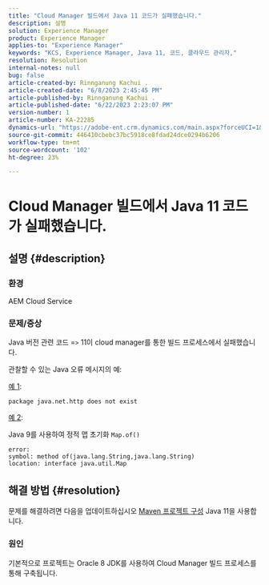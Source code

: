 ```yaml
---
title: "Cloud Manager 빌드에서 Java 11 코드가 실패했습니다."
description: 설명
solution: Experience Manager
product: Experience Manager
applies-to: "Experience Manager"
keywords: "KCS, Experience Manager, Java 11, 코드, 클라우드 관리자,"
resolution: Resolution
internal-notes: null
bug: false
article-created-by: Rinnganung Kachui .
article-created-date: "6/8/2023 2:45:45 PM"
article-published-by: Rinnganung Kachui .
article-published-date: "6/22/2023 2:23:07 PM"
version-number: 1
article-number: KA-22285
dynamics-url: "https://adobe-ent.crm.dynamics.com/main.aspx?forceUCI=1&pagetype=entityrecord&etn=knowledgearticle&id=6f0f6424-0b06-ee11-8f6e-6045bd006793"
source-git-commit: 446410cbebc37bc5918ce8fdad24dce0294b6206
workflow-type: tm+mt
source-wordcount: '102'
ht-degree: 23%

---
```


# Cloud Manager 빌드에서 Java 11 코드가 실패했습니다.

## 설명 {#description}


### <b>환경</b>

AEM Cloud Service

### <b>문제/증상</b>

Java 버전 관련 코드 =`>`  11이 cloud manager를 통한 빌드 프로세스에서 실패했습니다.

관찰할 수 있는 Java 오류 메시지의 예:

<u>예 1</u>:


```
package java.net.http does not exist
```


<u>예 2</u>:

Java 9를 사용하여 정적 맵 초기화 `Map.of()`


```
error:
symbol: method of(java.lang.String,java.lang.String)
location: interface java.util.Map
```



## 해결 방법 {#resolution}


문제를 해결하려면 다음을 업데이트하십시오 [Maven 프로젝트 구성](https://experienceleague.adobe.com/docs/experience-manager-cloud-manager/content/getting-started/project-creation/build-environment.html#maven-toolchains) Java 11을 사용합니다.

### <b>원인</b>

기본적으로 프로젝트는 Oracle 8 JDK를 사용하여 Cloud Manager 빌드 프로세스를 통해 구축됩니다.
